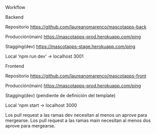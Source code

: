 Workflow

Backend

Repositorio
https://github.com/laureanomarenco/mascotapps-back

Producción(main)
https://mascotapps-prod.herokuapp.com/ping

Stagging(dev)
https://mascotapps-stage.herokuapp.com/ping

Local
‘npm run dev’ → localhost 3001

Frontend

Repositorio
https://github.com/laureanomarenco/mascotapps-front

Producción(main)
https://mascotapps-prod.herokuapp.com/ping

Stagging(dev)
(pendiente de definición del template)

Local
‘npm start → localhost 3000

Los pull request a las ramas dev necesitan al menos un aprove para mergearse. Los pull request a las ramas main necesitan al menos dos aprove para mergearse.
